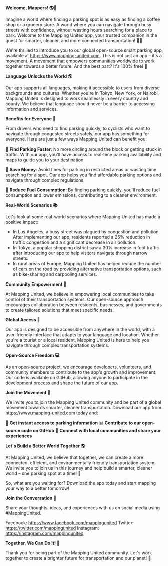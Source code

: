 **Welcome, Mappers! 🌎👋**

Imagine a world where finding a parking spot is as easy as finding a coffee shop or a grocery store. A world where you can navigate through busy streets with confidence, without wasting hours searching for a place to park. Welcome to the Mapping United app, your trusted companion in the quest for smarter, cleaner, and more connected transportation! 🚗🌟

We're thrilled to introduce you to our global open-source smart parking app, available at https://www.mapping-united.com. This is not just an app – it's a movement. A movement that empowers communities worldwide to work together towards a better future. And the best part? It's 100% free! 💸

**Language Unlocks the World 🌎**

Our app supports all languages, making it accessible to users from diverse backgrounds and cultures. Whether you're in Tokyo, New York, or Nairobi, Mapping United is designed to work seamlessly in every country and county. We believe that language should never be a barrier to accessing information and services.

**Benefits for Everyone 🌈**

From drivers who need to find parking quickly, to cyclists who want to navigate through congested streets safely, our app has something for everyone. Here are just a few ways Mapping United can benefit you:

🚗 **Find Parking Faster**: No more circling around the block or getting stuck in traffic. With our app, you'll have access to real-time parking availability and maps to guide you to your destination.

💸 **Save Money**: Avoid fines for parking in restricted areas or wasting time searching for a spot. Our app helps you find affordable parking options and navigate through complex regulations.

🌿 **Reduce Fuel Consumption**: By finding parking quickly, you'll reduce fuel consumption and lower emissions, contributing to a cleaner environment.

**Real-World Scenarios 📚**

Let's look at some real-world scenarios where Mapping United has made a positive impact:

* In Los Angeles, a busy street was plagued by congestion and pollution. After implementing our app, residents reported a 25% reduction in traffic congestion and a significant decrease in air pollution.
* In Tokyo, a popular shopping district saw a 30% increase in foot traffic after introducing our app to help visitors navigate through narrow streets.
* In rural areas of Europe, Mapping United has helped reduce the number of cars on the road by providing alternative transportation options, such as bike-sharing and carpooling services.

**Community Empowerment 🌟**

At Mapping United, we believe in empowering local communities to take control of their transportation systems. Our open-source approach encourages collaboration between residents, businesses, and governments to create tailored solutions that meet specific needs.

**Global Access 🚀**

Our app is designed to be accessible from anywhere in the world, with a user-friendly interface that adapts to your language and location. Whether you're a tourist or a local resident, Mapping United is here to help you navigate through complex transportation systems.

**Open-Source Freedom 💻**

As an open-source project, we encourage developers, volunteers, and community members to contribute to the app's growth and improvement. Our code is available on GitHub, allowing anyone to participate in the development process and shape the future of our app.

**Join the Movement 🌈**

We invite you to join the Mapping United community and be part of a global movement towards smarter, cleaner transportation. Download our app from https://www.mapping-united.com today and:

📲 **Get instant access to parking information**
📊 **Contribute to our open-source code on GitHub**
👥 **Connect with local communities and share your experiences**

**Let's Build a Better World Together 🌎**

At Mapping United, we believe that together, we can create a more connected, efficient, and environmentally friendly transportation system. We invite you to join us in this journey and help build a smarter, cleaner world – one parking spot at a time! 💚

So, what are you waiting for? Download the app today and start mapping your way to a better tomorrow!

**Join the Conversation 📱**

Share your thoughts, ideas, and experiences with us on social media using #MappingUnited.

Facebook: https://www.facebook.com/mappingunited
Twitter: https://twitter.com/mappingunited
Instagram: https://instagram.com/mappingunited

**Together, We Can Do It! 🌟**

Thank you for being part of the Mapping United community. Let's work together to create a brighter future for transportation and our planet! 💚